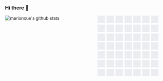 ### Hi there 👋
<img align='right' src='https://github.com/yeaheo/yeaheo/blob/master/img/github_wall.gif' width='200'>

![marionxue's github stats](https://github-readme-stats.vercel.app/api?username=yeaheo&show_icons=true&theme=radical)
